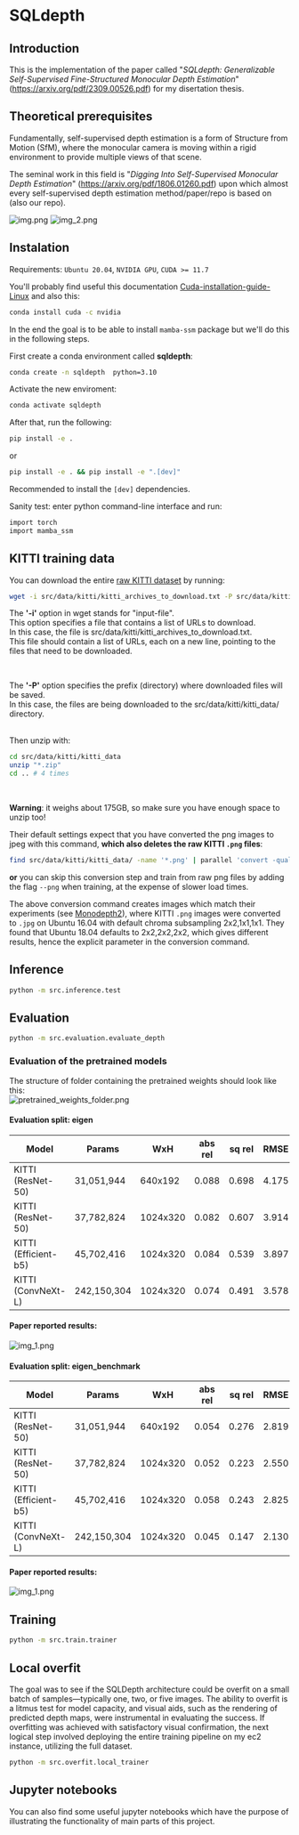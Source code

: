 # SQLdepth


## Introduction
This is the implementation of the paper called "*SQLdepth: Generalizable Self-Supervised Fine-Structured Monocular Depth
Estimation*" (https://arxiv.org/pdf/2309.00526.pdf) for my disertation thesis.

## Theoretical prerequisites
Fundamentally, self-supervised depth estimation is a form of Structure from Motion (SfM), where the monocular camera is moving within a rigid 
environment to provide multiple views of that scene. 

The seminal work in this field is "*Digging Into Self-Supervised Monocular Depth Estimation*" (https://arxiv.org/pdf/1806.01260.pdf) upon which 
almost every self-supervised depth estimation method/paper/repo is based on (also our repo).

![img.png](assets/theory_1.png)
![img_2.png](assets/theory_2.png)
## Instalation
Requirements: `Ubuntu 20.04`, `NVIDIA GPU`, `CUDA >= 11.7`

You'll probably find useful this documentation [Cuda-installation-guide-Linux](https://docs.nvidia.com/cuda/cuda-installation-guide-linux/index.html#conda-installation) and also
this:
```bash
conda install cuda -c nvidia
```

In the end the goal is to be able to install `mamba-ssm` package but we'll do this in the following steps.

First create a conda environment called **sqldepth**:
```bash
conda create -n sqldepth  python=3.10  
```

Activate the new enviroment:
```bash
conda activate sqldepth
```

After that, run the following:
```bash
pip install -e .
```
or
```bash
pip install -e . && pip install -e ".[dev]"
```

Recommended to install the `[dev]` dependencies.

Sanity test: enter python command-line interface and run:
```bash
import torch
import mamba_ssm
```

## KITTI training data
You can download the entire [raw KITTI dataset](https://www.cvlibs.net/datasets/kitti/raw_data.php) by running:
```bash
wget -i src/data/kitti/kitti_archives_to_download.txt -P src/data/kitti/kitti_data/
```
The **'-i'** option in wget stands for "input-file". <br />
This option specifies a file that contains a list of URLs to download.  <br />
In this case, the file is src/data/kitti/kitti_archives_to_download.txt.  <br />
This file should contain a list of URLs, each on a new line, pointing to the files that need to be downloaded. <br />

<br />

The **'-P'** option specifies the prefix (directory) where downloaded files will be saved. <br /> 
In this case, the files are being downloaded to the src/data/kitti/kitti_data/ directory. <br />

<br />
Then unzip with:

```bash
cd src/data/kitti/kitti_data
unzip "*.zip"
cd .. # 4 times
```
<br />

**Warning**: it weighs about 175GB, so make sure you have enough space to unzip too!
<br />

Their default settings expect that you have converted the png images to jpeg with this command, **which also deletes
the raw KITTI `.png` files**:
```bash
find src/data/kitti/kitti_data/ -name '*.png' | parallel 'convert -quality 92 -sampling-factor 2x2,1x1,1x1 {.}.png {.}.jpg && rm {}'
```
**or** you can skip this conversion step and train from raw png files by adding the flag `--png` when training, at the expense of slower load times.

The above conversion command creates images which match their experiments (see [Monodepth2](https://github.com/nianticlabs/monodepth2)), where KITTI `.png` images were converted to `.jpg` on Ubuntu 16.04 
with default chroma subsampling 2x2,1x1,1x1. They found that Ubuntu 18.04 defaults to 2x2,2x2,2x2, which gives different results, hence 
the explicit parameter in the conversion command.
## Inference

```bash
python -m src.inference.test  
```

## Evaluation

```bash
python -m src.evaluation.evaluate_depth
```

### Evaluation of the pretrained models

The structure of folder containing the pretrained weights should look like this:
<br />
![pretrained_weights_folder.png](assets%2Fpretrained_weights_folder.png)


#### Evaluation split: eigen
| Model     | Params | WxH | abs rel | sq rel | RMSE  | RMSE log | a1    | a2    | a3    |
|-----------|--------|-----|---------|--------|-------|-------|-------|-------|-------|
| KITTI (ResNet-50)    | 31,051,944  | 640x192 | 0.088   | 0.698  | 4.175 | 0.167 | 0.919 | 0.969 | 0.984 |
| KITTI (ResNet-50) | 37,782,824  | 1024x320	 | 0.082   | 0.607  | 3.914 | 0.160 | 0.928 | 0.972 | 0.985 |
| KITTI (Efficient-b5) | 45,702,416  | 1024x320 | 0.084   | 0.539  | 3.897 | 0.162 | 0.924 | 0.971 | 0.985 |
| KITTI (ConvNeXt-L) | 242,150,304  | 1024x320 | 0.074   | 0.491  | 3.578 | 0.150 | 0.939 | 0.974 | 0.986 |

#### Paper reported results:
![img_1.png](assets/paper_reported_results_eigen.png)
#### Evaluation split: eigen_benchmark
| Model     | Params | WxH | abs rel | sq rel | RMSE  | RMSE log | a1    | a2    | a3    |
|-----------|--------|-----|-------|-------|-------|-------|-------|-------|-------|
| KITTI (ResNet-50)    | 31,051,944  | 640x192 | 0.054 | 0.276 | 2.819 | 0.092 | 0.964 | 0.993 | 0.998 |
| KITTI (ResNet-50) | 37,782,824  | 1024x320	 | 0.052 | 0.223 | 2.550 | 0.084 | 0.971 | 0.995 | 0.998 |
| KITTI (Efficient-b5) | 45,702,416  | 1024x320 | 0.058 | 0.243 | 2.825 | 0.093 | 0.964 | 0.994 | 0.998 |
| KITTI (ConvNeXt-L) | 242,150,304  | 1024x320 | 0.045 | 0.147 | 2.130 | 0.070 | 0.982 | 0.997 | 0.999 |

#### Paper reported results:
![img_1.png](assets/paper_reported_results_eigen_benchmark.png)
## Training
```bash
python -m src.train.trainer
```

## Local overfit

The goal was to see if the SQLDepth architecture could be
overfit on a small batch of samples—typically one, two, or five images.
The ability to overfit is a litmus test for model capacity, and visual 
aids, such as the rendering of predicted depth maps, were instrumental in evaluating 
the success. If overfitting was achieved with satisfactory visual 
confirmation, the next logical step involved deploying the entire 
training pipeline on my ec2 instance, utilizing the full dataset.
```bash
python -m src.overfit.local_trainer
```

## Jupyter notebooks

You can also find some useful jupyter notebooks which have the purpose of illustrating the functionality of main parts
of this project.